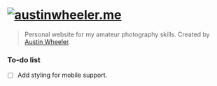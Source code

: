 # [![austinwheeler.me](images/photo4.jpeg)](austinwheeler.me)

> Personal website for my amateur photography skills. Created by [Austin Wheeler](https://austinwheeler.me).

### To-do list

- [ ] Add styling for mobile support.
